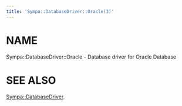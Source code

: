 ```yaml
---
title: 'Sympa::DatabaseDriver::Oracle(3)'
---
```


# NAME

Sympa::DatabaseDriver::Oracle - Database driver for Oracle Database

# SEE ALSO

[Sympa::DatabaseDriver](./Sympa-DatabaseDriver.3.md).
